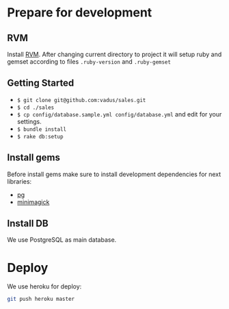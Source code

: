 Prepare for development
=======================

RVM
---

Install [RVM](https://rvm.io). After changing current directory to project
it will setup ruby and gemset according to files `.ruby-version` and `.ruby-gemset`

Getting Started
---------------

* `$ git clone git@github.com:vadus/sales.git`
* `$ cd ./sales`
* `$ cp config/database.sample.yml config/database.yml` and edit for your settings.
* `$ bundle install`
* `$ rake db:setup`

Install gems
------------

Before install gems make sure to install development dependencies for next libraries:

* [pg](https://github.com/ged/ruby-pg#requirements)
* [minimagick](https://github.com/minimagick/minimagick#requirements)

Install DB
----------

We use PostgreSQL as main database.

Deploy
======

We use heroku for deploy:

```sh
git push heroku master
```
